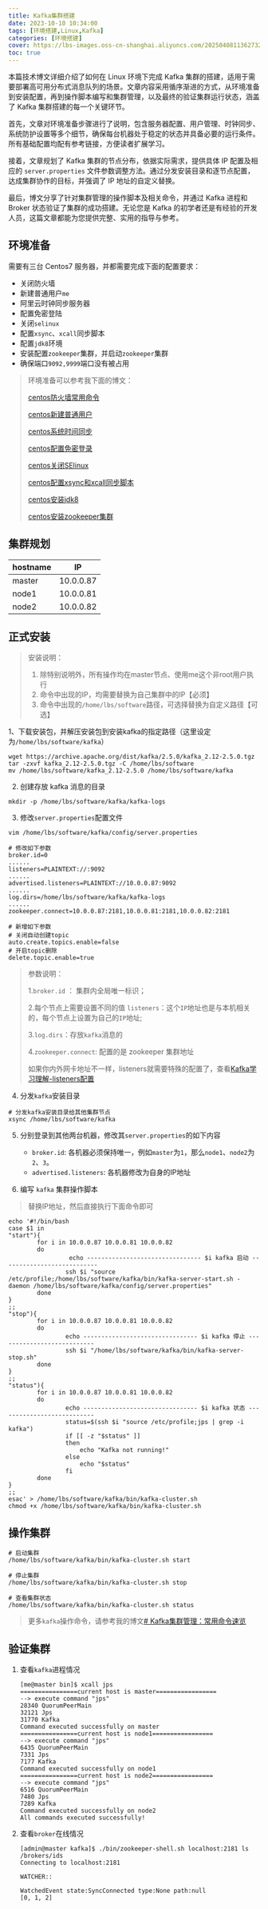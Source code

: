 ```yaml
---
title: Kafka集群搭建
date: 2023-10-10 10:34:00
tags: [环境搭建,Linux,Kafka]
categories: [环境搭建]
cover: https://lbs-images.oss-cn-shanghai.aliyuncs.com/20250408113627328.png
toc: true
---
```


本篇技术博文详细介绍了如何在 Linux 环境下完成 Kafka 集群的搭建，适用于需要部署高可用分布式消息队列的场景。文章内容采用循序渐进的方式，从环境准备到安装配置，再到操作脚本编写和集群管理，以及最终的验证集群运行状态，涵盖了 Kafka 集群搭建的每一个关键环节。

首先，文章对环境准备步骤进行了说明，包含服务器配置、用户管理、时钟同步、系统防护设置等多个细节，确保每台机器处于稳定的状态并具备必要的运行条件。所有基础配置均配有参考链接，方便读者扩展学习。

接着，文章规划了 Kafka 集群的节点分布，依据实际需求，提供具体 IP 配置及相应的 `server.properties` 文件参数调整方法。通过分发安装目录和逐节点配置，达成集群协作的目标，并强调了 IP 地址的自定义替换。

最后，博文分享了针对集群管理的操作脚本及相关命令，并通过 Kafka 进程和 Broker 状态验证了集群的成功搭建。无论您是 Kafka 的初学者还是有经验的开发人员，这篇文章都能为您提供完整、实用的指导与参考。

<!-- more -->

## 环境准备

需要有三台 Centos7 服务器，并都需要完成下面的配置要求：

-   关闭防火墙
-   新建普通用户`me`
-   阿里云时钟同步服务器
-   配置免密登陆
-   关闭`selinux`
-   配置`xsync`、`xcall`同步脚本
-   配置`jdk8`环境
-   安装配置`zookeeper`集群，并启动`zookeeper`集群
-   确保端口`9092,9999`端口没有被占用

> 环境准备可以参考我下面的博文：
>
> [centos防火墙常用命令](https://juejin.cn/post/7178874541744062522)
>
> [centos新建普通用户](https://juejin.cn/post/7357917741908787215)
>
> [centos系统时间同步](https://juejin.cn/post/7357917741908656143)
>
> [centos配置免密登录](https://juejin.cn/post/7277395904217939968)
>
> [centos关闭SElinux](https://juejin.cn/post/7322518787424305162)
>
> [centos配置xsync和xcall同步脚本](https://juejin.cn/post/7295962144750813221)
>
> [centos安装jdk8](https://juejin.cn/post/7173667982051606558)
>
> [centos安装zookeeper集群](https://juejin.cn/post/7259188760486477879)

## 集群规划


| hostname | IP | 
| --- | --- |
| master | 10.0.0.87 |
| node1 | 10.0.0.81 |
| node2 | 10.0.0.82 |


## 正式安装

> 安装说明：
> 1. 除特别说明外，所有操作均在master节点、使用me这个非root用户执行
> 2. 命令中出现的IP，均需要替换为自己集群中的IP【必须】
> 3. 命令中出现的`/home/lbs/software`路径，可选择替换为自定义路径【可选】

1、下载安装包，并解压安装包到安装kafka的指定路径（这里设定为`/home/lbs/software/kafka`）

```
wget https://archive.apache.org/dist/kafka/2.5.0/kafka_2.12-2.5.0.tgz
tar -zxvf kafka_2.12-2.5.0.tgz -C /home/lbs/software
mv /home/lbs/software/kafka_2.12-2.5.0 /home/lbs/software/kafka
```

2. 创建存放 kafka 消息的目录

```shell
mkdir -p /home/lbs/software/kafka/kafka-logs
```

3. 修改`server.properties`配置文件

```
vim /home/lbs/software/kafka/config/server.properties

# 修改如下参数
broker.id=0 
......
listeners=PLAINTEXT://:9092
......
advertised.listeners=PLAINTEXT://10.0.0.87:9092
......
log.dirs=/home/lbs/software/kafka/kafka-logs
......
zookeeper.connect=10.0.0.87:2181,10.0.0.81:2181,10.0.0.82:2181

# 新增如下参数
# 关闭自动创建topic
auto.create.topics.enable=false
# 开启topic删除
delete.topic.enable=true
```

> 参数说明：
>
> 1.`broker.id` ： 集群内全局唯一标识；
>
> 2.每个节点上需要设置不同的值 `listeners`：这个`IP`地址也是与本机相关的，每个节点上设置为自己的`IP`地址;
>
> 3.`log.dirs`：存放`kafka`消息的
>
> 4.`zookeeper.connect`: 配置的是 zookeeper 集群地址
>
> 如果你内外网卡地址不一样，listeners就需要特殊的配置了，查看[Kafka学习理解-listeners配置](https://blog.51cto.com/u_14286115/4745727)

4. 分发`kafka`安装目录

```shell
# 分发kafka安装目录给其他集群节点
xsync /home/lbs/software/kafka
```
5. 分别登录到其他两台机器，修改其`server.properties`的如下内容

    - `broker.id`: 各机器必须保持唯一，例如`master`为`1`，那么`node1`、`node2`为`2`、`3`。
    - `advertised.listeners`: 各机器修改为自身的IP地址

6. 编写 `kafka` 集群操作脚本

> 替换IP地址，然后直接执行下面命令即可

```shell
echo '#!/bin/bash
case $1 in
"start"){
        for i in 10.0.0.87 10.0.0.81 10.0.0.82
        do 
                 echo -------------------------------- $i kafka 启动 ---------------------------
                ssh $i "source /etc/profile;/home/lbs/software/kafka/bin/kafka-server-start.sh -daemon /home/lbs/software/kafka/config/server.properties"
        done
}
;;
"stop"){
        for i in 10.0.0.87 10.0.0.81 10.0.0.82
        do
                echo -------------------------------- $i kafka 停止 ---------------------------
                ssh $i "/home/lbs/software/kafka/bin/kafka-server-stop.sh"
        done
}
;;
"status"){
        for i in 10.0.0.87 10.0.0.81 10.0.0.82
        do
                echo -------------------------------- $i kafka 状态 ---------------------------
                status=$(ssh $i "source /etc/profile;jps | grep -i kafka")
                if [[ -z "$status" ]]
                then
                    echo "Kafka not running!"
                else
                    echo "$status"
                fi
        done
}
;;
esac' > /home/lbs/software/kafka/bin/kafka-cluster.sh
chmod +x /home/lbs/software/kafka/bin/kafka-cluster.sh
```

## 操作集群

```shell
# 启动集群
/home/lbs/software/kafka/bin/kafka-cluster.sh start

# 停止集群
/home/lbs/software/kafka/bin/kafka-cluster.sh stop

# 查看集群状态
/home/lbs/software/kafka/bin/kafka-cluster.sh status
```

> 更多`kafka`操作命令，请参考我的博文[# Kafka集群管理：常用命令速览](https://juejin.cn/post/7348352600462016512)

## 验证集群

1. 查看`kafka`进程情况
    ```shell
    [me@master bin]$ xcall jps
    ================current host is master=================
    --> execute command "jps"
    28340 QuorumPeerMain
    32121 Jps
    31770 Kafka
    Command executed successfully on master
    ================current host is node1=================
    --> execute command "jps"
    6435 QuorumPeerMain
    7331 Jps
    7177 Kafka
    Command executed successfully on node1
    ================current host is node2=================
    --> execute command "jps"
    6516 QuorumPeerMain
    7480 Jps
    7289 Kafka
    Command executed successfully on node2
    All commands executed successfully!
    ```

2. 查看`broker`在线情况
    ```shell
    [admin@master kafka]$ ./bin/zookeeper-shell.sh localhost:2181 ls /brokers/ids
    Connecting to localhost:2181

    WATCHER::

    WatchedEvent state:SyncConnected type:None path:null
    [0, 1, 2]
    ```
